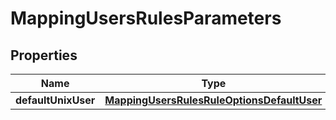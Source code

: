 
# MappingUsersRulesParameters

## Properties
Name | Type | Description | Notes
------------ | ------------- | ------------- | -------------
**defaultUnixUser** | [**MappingUsersRulesRuleOptionsDefaultUser**](MappingUsersRulesRuleOptionsDefaultUser.md) |  |  [optional]



